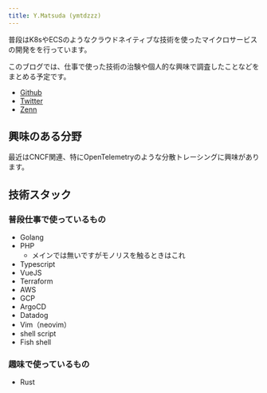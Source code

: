 ```yaml
---
title: Y.Matsuda (ymtdzzz)
---
```


普段はK8sやECSのようなクラウドネイティブな技術を使ったマイクロサービスの開発をを行っています。

このブログでは、仕事で使った技術の治験や個人的な興味で調査したことなどをまとめる予定です。

- [Github](https://github.com/ymtdzzz)
- [Twitter](https://twitter.com/ymtdzzz)
- [Zenn](https://zenn.dev/ymtdzzz)

## 興味のある分野
最近はCNCF関連、特にOpenTelemetryのような分散トレーシングに興味があります。

## 技術スタック
### 普段仕事で使っているもの
- Golang
- PHP
  - メインでは無いですがモノリスを触るときはこれ
- Typescript
- VueJS
- Terraform
- AWS
- GCP
- ArgoCD
- Datadog
- Vim（neovim）
- shell script
- Fish shell

### 趣味で使っているもの
- Rust
